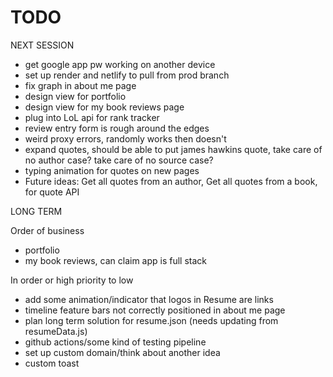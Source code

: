 # TODO

NEXT SESSION

- get google app pw working on another device
- set up render and netlify to pull from prod branch
- fix graph in about me page
- design view for portfolio
- design view for my book reviews page
- plug into LoL api for rank tracker
- review entry form is rough around the edges
- weird proxy errors, randomly works then doesn't
- expand quotes, should be able to put james hawkins quote, take care of no author case? take care of no source case?
- typing animation for quotes on new pages
- Future ideas: Get all quotes from an author, Get all quotes from a book, for quote API

LONG TERM

Order of business

- portfolio
- my book reviews, can claim app is full stack

In order or high priority to low

- add some animation/indicator that logos in Resume are links
- timeline feature bars not correctly positioned in about me page
- plan long term solution for resume.json (needs updating from resumeData.js)
- github actions/some kind of testing pipeline
- set up custom domain/think about another idea
- custom toast
